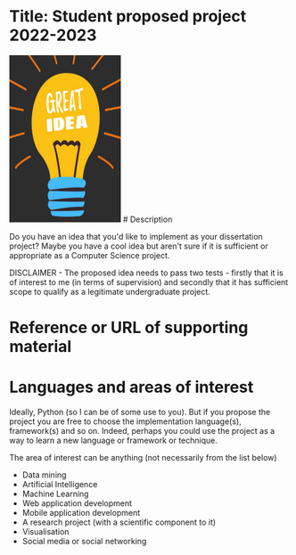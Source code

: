 # Title: Student proposed project 2022-2023


<img src="./idea.jpg" alt="Student proposed project 2022-2023" style="height: 300px; width:200px;"/>
# Description

Do you have an idea that you'd like to implement as your dissertation project? Maybe you have a cool idea but aren't sure if it is sufficient or appropriate as a Computer Science project.

DISCLAIMER - The proposed idea needs to pass two tests - firstly that it is of interest to me (in terms of supervision) and secondly that it has sufficient scope to qualify as a legitimate undergraduate project. 

# Reference or URL of supporting material

# Languages and areas of interest

Ideally, Python (so I can be of some use to you). But if you propose the project you are free to choose the implementation language(s), framework(s) and so on. Indeed, perhaps you could use the project as a way to learn a new language or framework or technique.

The area of interest can be anything (not necessarily from the list below)

* Data mining
* Artificial Intelligence
* Machine Learning
* Web application development 
* Mobile application development 
* A research project (with a scientific component to it)
* Visualisation 
* Social media or social networking
